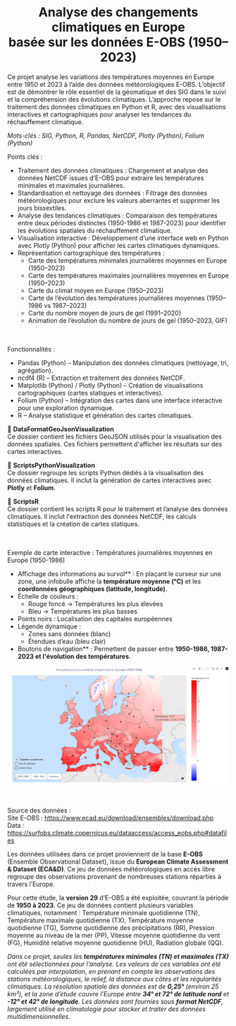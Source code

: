 <h1 align="center">Analyse des changements climatiques en Europe<br>basée sur les données E-OBS (1950–2023)</h1>

Ce projet analyse les variations des températures moyennes en Europe entre 1950 et 2023 à l’aide des données météorologiques E-OBS. L’objectif est de démontrer le rôle essentiel de la géomatique et des SIG dans le suivi et la compréhension des évolutions climatiques. L’approche repose sur le traitement des données climatiques en Python et R, avec des visualisations interactives et cartographiques pour analyser les tendances du réchauffement climatique.  

*Mots-clés : SIG, Python, R, Pandas, NetCDF, Plotly (Python), Folium (Python)*

Points clés :
- Traitement des données climatiques : Chargement et analyse des données NetCDF issues d’E-OBS pour extraire les températures minimales et maximales journalières.  
- Standardisation et nettoyage des données : Filtrage des données météorologiques pour exclure les valeurs aberrantes et supprimer les jours bissextiles.  
- Analyse des tendances climatiques : Comparaison des températures entre deux périodes distinctes (1950-1986 et 1987-2023) pour identifier les évolutions spatiales du réchauffement climatique.  
- Visualisation interactive : Développement d’une interface web en Python avec Plotly (Python) pour afficher les cartes climatiques dynamiques.  
- Représentation cartographique des températures :  
  - Carte des températures minimales journalières moyennes en Europe (1950–2023)  
  - Carte des températures maximales journalières moyennes en Europe (1950–2023)  
  - Carte du climat moyen en Europe (1950–2023)
  - Carte de l’évolution des températures journalières moyennes (1950–1986 vs 1987–2023)
  - Carte du nombre moyen de jours de gel (1991–2020)
  - Animation de l’évolution du nombre de jours de gel (1950–2023, GIF)  

<br> <br>
Fonctionnalités :
- Pandas (Python) – Manipulation des données climatiques (nettoyage, tri, agrégation).  
- ncdf4 (R) – Extraction et traitement des données NetCDF.  
- Matplotlib (Python) / Plotly (Python) – Création de visualisations cartographiques (cartes statiques et interactives).  
- Folium (Python) – Intégration des cartes dans une interface interactive pour une exploration dynamique.  
- R – Analyse statistique et génération des cartes climatiques.

📂 **DataFormatGeoJsonVisualization**  
Ce dossier contient les fichiers GeoJSON utilisés pour la visualisation des données spatiales. Ces fichiers permettent d'afficher les résultats sur des cartes interactives. 

📂 **ScriptsPythonVisualization**  
Ce dossier regroupe les scripts Python dédiés à la visualisation des données climatiques. Il inclut la génération de cartes interactives avec **Plotly** et **Folium**. 

📂 **ScriptsR**  
Ce dossier contient les scripts R pour le traitement et l’analyse des données climatiques. Il inclut l'extraction des données NetCDF, les calculs statistiques et la création de cartes statiques. 

<br> <br>
Exemple de carte interactive : Températures journalières moyennes en Europe (1950-1986)
- Affichage des informations au survol** : En plaçant le curseur sur une zone, une infobulle affiche la **température moyenne (°C)** et les **coordonnées géographiques (latitude, longitude)**.
- Échelle de couleurs :  
   - Rouge foncé → Températures les plus élevées  
   - Bleu → Températures les plus basses
- Points noirs : Localisation des capitales européennes
- Légende dynamique :  
   - Zones sans données (blanc)  
   - Étendues d’eau (bleu clair)
- Boutons de navigation** : Permettent de passer entre **1950-1986, 1987-2023 et l'évolution des températures**.  

<div align="center">
    <img src="https://github.com/DariaPodlovchenko/Analyse-des-changements-climatiques/raw/main/MapEx.jpg" width="600">
</div>


<br> <br>
Source des données : 
<br>Site E-OBS : https://www.ecad.eu/download/ensembles/download.php 
<br>Data : https://surfobs.climate.copernicus.eu/dataaccess/access_eobs.php#datafiles

Les données utilisées dans ce projet proviennent de la base **E-OBS** (Ensemble Observational Dataset), issue du **European Climate Assessment & Dataset (ECA&D)**. Ce jeu de données météorologiques en accès libre regroupe des observations provenant de nombreuses stations réparties à travers l’Europe.  

Pour cette étude, la **version 29** d’E-OBS a été exploitée, couvrant la période de **1950 à 2023**. Ce jeu de données contient plusieurs variables climatiques, notamment : Température minimale quotidienne (TN), Température maximale quotidienne (TX), Température moyenne quotidienne (TG), Somme quotidienne des précipitations (RR), Pression moyenne au niveau de la mer (PP), Vitesse moyenne quotidienne du vent (FG), Humidité relative moyenne quotidienne (HU), Radiation globale (QQ).

*Dans ce projet, seules les **températures minimales (TN) et maximales (TX)** ont été sélectionnées pour l’analyse. Les valeurs de ces variables ont été calculées par interpolation, en prenant en compte les observations des stations météorologiques, le relief, la distance aux côtes et les régularités climatiques. La résolution spatiale des données est de **0,25°** (environ 25 km²), et la zone d’étude couvre l’Europe entre **34° et 72° de latitude nord** et **-12° et 42° de longitude**. Les données sont fournies sous **format NetCDF**, largement utilisé en climatologie pour stocker et traiter des données multidimensionnelles.*
